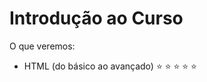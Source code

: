 # Introdução ao Curso

O que veremos:
* HTML (do básico ao avançado) :star: :star: :star: :star: :star: